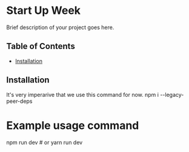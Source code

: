 # Start Up Week

Brief description of your project goes here.

## Table of Contents

- [Installation](#installation)


## Installation
It's very imperarive that we use this command for now.
npm i --legacy-peer-deps





# Example usage command
npm run dev  # or yarn run dev

